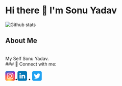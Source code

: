 # Hi there 👋 I'm Sonu Yadav

![Github stats](https://github-readme-stats.vercel.app/api?username=sonuyadav2&theme=dark&show_icons=true)
<br>
## About Me
<br>
My Self Sonu Yadav.
<br>
### 🔗 Connect with me:

 <a href = https://www.instagram.com/___sonuyadav___><img src=https://raw.githubusercontent.com/edent/SuperTinyIcons/master/images/svg/instagram.svg height='30' 
weight='30'></a>•<a href = https://www.linkedin.com/in/sonu-yadav2/><img src=https://raw.githubusercontent.com/edent/SuperTinyIcons/master/images/svg/linkedin.svg height='30' weight='30'></a> • <a href =https://twitter.com/SonuYad51181593><img src=https://raw.githubusercontent.com/edent/SuperTinyIcons/master/images/svg/twitter.svg height='30' weight='30'></a> 



<!--
### Hi there 👋 I'm Sonu Yadav


**sonuyadav2/sonuyadav2** is a ✨ _special_ ✨ repository because its `README.md` (this file) appears on your GitHub profile.

Here are some ideas to get you started:

- 🔭 I’m currently working on ...
- 🌱 I’m currently learning ...
- 👯 I’m looking to collaborate on ...
- 🤔 I’m looking for help with ...
- 💬 Ask me about ...


### 🔗 Connect with me:

<p>
  <a href="https://www.linkedin.com/in/sonu-yadav2/" rel="nofollow">
  <img align="left" alt="LinkdeIn" width="22px" src="https://cdn.jsdelivr.net/npm/simple-icons@v3/icons/linkedin.svg" />
</a>
  <a href="https://twitter.com/SonuYad51181593" rel="nofollow">
  <img align="left" alt="Twitter" width="22px" src="https://cdn.jsdelivr.net/npm/simple-icons@v3/icons/twitter.svg" />
</a>
  
</p>
<br>
##<h1> &#x1f4c8; GitHub Stats </h1>
<br>

[![Top Langs](https://github-readme-stats.vercel.app/api/top-langs/?username=sonuyadav2)](https://github.com/sonuyadav2)
![Sonu Yadav's GitHub stats](https://github-readme-stats.vercel.app/api?username=sonuyadav2&show_icons=true&theme=highcontrast)
<br>
<br>
-->


